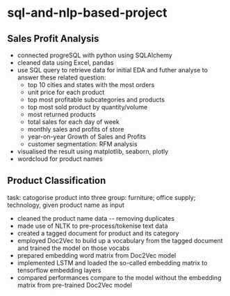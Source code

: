 # sql-and-nlp-based-project
## Sales Profit Analysis
- connected progreSQL with python using SQLAlchemy
- cleaned data using Excel, pandas
- use SQL query to retrieve data for initial EDA and futher analyse to answer these related question:
  - top 10 cities and states with the most orders
  - unit price for each product
  - top most profitable subcategories and products
  - top most sold product by quantity/volume
  - most returned products
  - total sales for each day of week
  - monthly sales and profits of store
  - year-on-year Growth of Sales and Profits
  - customer segmentation: RFM analysis
- visualised the result using matplotlib, seaborn, plotly
- wordcloud for product names

## Product Classification
task: catogorise product into three group: furniture; office supply; technology, given product name as input
- cleaned the product name data -- removing duplicates
- made use of NLTK to pre-process/tokenise text data
- created a tagged document for product and its category
- employed Doc2Vec to build up a vocabulary from the tagged document and trained the model on those vocabs
- prepared embedding word matrix from Doc2Vec model
- implemented LSTM and loaded the so-called embedding matrix to tensorflow embedding layers
- compared performances compare to the model without the embedding matrix from pre-trained Doc2Vec model
